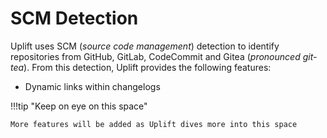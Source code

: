 # SCM Detection

Uplift uses SCM (_source code management_) detection to identify repositories from GitHub, GitLab, CodeCommit and Gitea (_pronounced git-tea_). From this detection, Uplift provides the following features:

- Dynamic links within changelogs

!!!tip "Keep on eye on this space"

    More features will be added as Uplift dives more into this space

